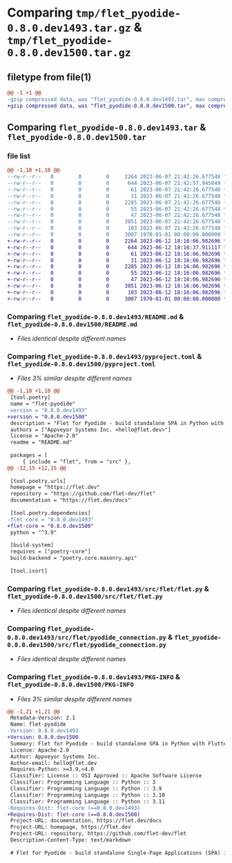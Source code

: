 # Comparing `tmp/flet_pyodide-0.8.0.dev1493.tar.gz` & `tmp/flet_pyodide-0.8.0.dev1500.tar.gz`

## filetype from file(1)

```diff
@@ -1 +1 @@
-gzip compressed data, was "flet_pyodide-0.8.0.dev1493.tar", max compression
+gzip compressed data, was "flet_pyodide-0.8.0.dev1500.tar", max compression
```

## Comparing `flet_pyodide-0.8.0.dev1493.tar` & `flet_pyodide-0.8.0.dev1500.tar`

### file list

```diff
@@ -1,10 +1,10 @@
--rw-r--r--   0        0        0     2264 2023-06-07 21:42:26.677548 flet_pyodide-0.8.0.dev1493/README.md
--rw-r--r--   0        0        0      644 2023-06-07 21:42:57.945849 flet_pyodide-0.8.0.dev1493/pyproject.toml
--rw-r--r--   0        0        0       61 2023-06-07 21:42:26.677548 flet_pyodide-0.8.0.dev1493/src/flet/__init__.py
--rw-r--r--   0        0        0       31 2023-06-07 21:42:26.677548 flet_pyodide-0.8.0.dev1493/src/flet/canvas/__init__.py
--rw-r--r--   0        0        0     2285 2023-06-07 21:42:26.677548 flet_pyodide-0.8.0.dev1493/src/flet/flet.py
--rw-r--r--   0        0        0       55 2023-06-07 21:42:26.677548 flet_pyodide-0.8.0.dev1493/src/flet/matplotlib_chart.py
--rw-r--r--   0        0        0       47 2023-06-07 21:42:26.677548 flet_pyodide-0.8.0.dev1493/src/flet/plotly_chart.py
--rw-r--r--   0        0        0     3851 2023-06-07 21:42:26.677548 flet_pyodide-0.8.0.dev1493/src/flet/pyodide_connection.py
--rw-r--r--   0        0        0      103 2023-06-07 21:42:26.677548 flet_pyodide-0.8.0.dev1493/src/flet/version.py
--rw-r--r--   0        0        0     3007 1970-01-01 00:00:00.000000 flet_pyodide-0.8.0.dev1493/PKG-INFO
+-rw-r--r--   0        0        0     2264 2023-06-12 18:16:06.982696 flet_pyodide-0.8.0.dev1500/README.md
+-rw-r--r--   0        0        0      644 2023-06-12 18:16:37.911117 flet_pyodide-0.8.0.dev1500/pyproject.toml
+-rw-r--r--   0        0        0       61 2023-06-12 18:16:06.982696 flet_pyodide-0.8.0.dev1500/src/flet/__init__.py
+-rw-r--r--   0        0        0       31 2023-06-12 18:16:06.982696 flet_pyodide-0.8.0.dev1500/src/flet/canvas/__init__.py
+-rw-r--r--   0        0        0     2285 2023-06-12 18:16:06.982696 flet_pyodide-0.8.0.dev1500/src/flet/flet.py
+-rw-r--r--   0        0        0       55 2023-06-12 18:16:06.982696 flet_pyodide-0.8.0.dev1500/src/flet/matplotlib_chart.py
+-rw-r--r--   0        0        0       47 2023-06-12 18:16:06.982696 flet_pyodide-0.8.0.dev1500/src/flet/plotly_chart.py
+-rw-r--r--   0        0        0     3851 2023-06-12 18:16:06.982696 flet_pyodide-0.8.0.dev1500/src/flet/pyodide_connection.py
+-rw-r--r--   0        0        0      103 2023-06-12 18:16:06.982696 flet_pyodide-0.8.0.dev1500/src/flet/version.py
+-rw-r--r--   0        0        0     3007 1970-01-01 00:00:00.000000 flet_pyodide-0.8.0.dev1500/PKG-INFO
```

### Comparing `flet_pyodide-0.8.0.dev1493/README.md` & `flet_pyodide-0.8.0.dev1500/README.md`

 * *Files identical despite different names*

### Comparing `flet_pyodide-0.8.0.dev1493/pyproject.toml` & `flet_pyodide-0.8.0.dev1500/pyproject.toml`

 * *Files 3% similar despite different names*

```diff
@@ -1,10 +1,10 @@
 [tool.poetry]
 name = "flet-pyodide"
-version = "0.8.0.dev1493"
+version = "0.8.0.dev1500"
 description = "Flet for Pyodide - build standalone SPA in Python with Flutter UI."
 authors = ["Appveyor Systems Inc. <hello@flet.dev>"]
 license = "Apache-2.0"
 readme = "README.md"
 
 packages = [
     { include = "flet", from = "src" },
@@ -12,15 +12,15 @@
 
 [tool.poetry.urls]
 homepage = "https://flet.dev"
 repository = "https://github.com/flet-dev/flet"
 documentation = "https://flet.dev/docs"
 
 [tool.poetry.dependencies]
-flet-core = "0.8.0.dev1493"
+flet-core = "0.8.0.dev1500"
 python = "^3.9"
 
 [build-system]
 requires = ["poetry-core"]
 build-backend = "poetry.core.masonry.api"
 
 [tool.isort]
```

### Comparing `flet_pyodide-0.8.0.dev1493/src/flet/flet.py` & `flet_pyodide-0.8.0.dev1500/src/flet/flet.py`

 * *Files identical despite different names*

### Comparing `flet_pyodide-0.8.0.dev1493/src/flet/pyodide_connection.py` & `flet_pyodide-0.8.0.dev1500/src/flet/pyodide_connection.py`

 * *Files identical despite different names*

### Comparing `flet_pyodide-0.8.0.dev1493/PKG-INFO` & `flet_pyodide-0.8.0.dev1500/PKG-INFO`

 * *Files 3% similar despite different names*

```diff
@@ -1,21 +1,21 @@
 Metadata-Version: 2.1
 Name: flet-pyodide
-Version: 0.8.0.dev1493
+Version: 0.8.0.dev1500
 Summary: Flet for Pyodide - build standalone SPA in Python with Flutter UI.
 License: Apache-2.0
 Author: Appveyor Systems Inc.
 Author-email: hello@flet.dev
 Requires-Python: >=3.9,<4.0
 Classifier: License :: OSI Approved :: Apache Software License
 Classifier: Programming Language :: Python :: 3
 Classifier: Programming Language :: Python :: 3.9
 Classifier: Programming Language :: Python :: 3.10
 Classifier: Programming Language :: Python :: 3.11
-Requires-Dist: flet-core (==0.8.0.dev1493)
+Requires-Dist: flet-core (==0.8.0.dev1500)
 Project-URL: documentation, https://flet.dev/docs
 Project-URL: homepage, https://flet.dev
 Project-URL: repository, https://github.com/flet-dev/flet
 Description-Content-Type: text/markdown
 
 # Flet for Pyodide - build standalone Single-Page Applications (SPA) in Python with Flutter UI
```

